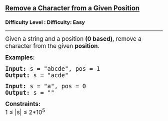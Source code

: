 <h2><a href="https://www.geeksforgeeks.org/problems/remove-a-character-from-a-given-position/1?page=1&sortBy=latest">Remove a Character from a Given Position</a></h2><h3>Difficulty Level : Difficulty: Easy</h3><hr><div class="problems_problem_content__Xm_eO"><p><span style="font-size: 14pt;">Given a string and a position <strong>(0 based)</strong>, remove a character from the given <strong>position</strong>.&nbsp;</span></p>
<p><strong><span style="font-size: 14pt;">Examples:</span></strong></p>
<pre><strong><span style="font-size: 14pt;">Input: </span></strong><span style="font-size: 14pt;">s = "abcde", pos = 1</span><strong><span style="font-size: 14pt;"><br>Output: </span></strong><span style="font-size: 14pt;">s = "acde"</span></pre>
<pre><strong><span style="font-size: 14pt;">Input:&nbsp;</span></strong><span style="font-size: 14pt;">s = "a", pos = 0<br><strong>Output:</strong> s = ""</span></pre>
<p><strong><span style="font-size: 14pt;">Constraints:<br></span></strong><span style="font-size: 14pt;">1 ≤ |s| ≤ 2*10<sup>5</sup></span></p>
<p>&nbsp;</p></div>